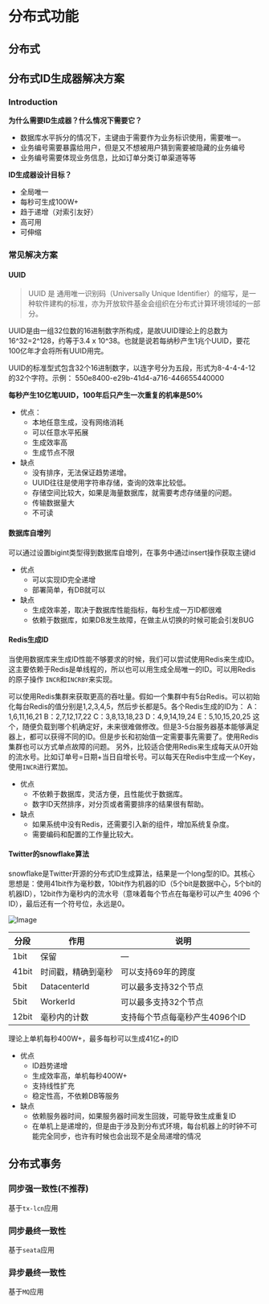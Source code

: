 # 分布式功能

## 分布式

## 分布式ID生成器解决方案

### Introduction

**为什么需要ID生成器？什么情况下需要它？**

- 数据库水平拆分的情况下，主键由于需要作为业务标识使用，需要唯一。
- 业务编号需要暴露给用户，但是又不想被用户猜到需要被隐藏的业务编号
- 业务编号需要体现业务信息，比如订单分类订单渠道等等

**ID生成器设计目标？**

- 全局唯一
- 每秒可生成100W+
- 趋于递增（对索引友好）
- 高可用
- 可伸缩

### 常见解决方案

#### UUID

> UUID 是 通用唯一识别码（Universally Unique Identifier）的缩写，是一种软件建构的标准，亦为开放软件基金会组织在分布式计算环境领域的一部分。

UUID是由一组32位数的16进制数字所构成，是故UUID理论上的总数为16^32=2^128，约等于3.4 x 10^38。也就是说若每纳秒产生1兆个UUID，要花100亿年才会将所有UUID用完。

UUID的标准型式包含32个16进制数字，以连字号分为五段，形式为8-4-4-4-12的32个字符。示例： 550e8400-e29b-41d4-a716-446655440000

**每秒产生10亿笔UUID，100年后只产生一次重复的机率是50%**

- 优点：
  - 本地任意生成，没有网络消耗
  - 可以任意水平拓展
  - 生成效率高
  - 生成节点不限
- 缺点
  - 没有排序，无法保证趋势递增。
  - UUID往往是使用字符串存储，查询的效率比较低。
  - 存储空间比较大，如果是海量数据库，就需要考虑存储量的问题。
  - 传输数据量大
  - 不可读

#### 数据库自增列

可以通过设置bigint类型得到数据库自增列，在事务中通过insert操作获取主键id

- 优点
  - 可以实现ID完全递增
  - 部署简单，有DB就可以
- 缺点
  - 生成效率差，取决于数据库性能指标，每秒生成一万ID都很难
  - 依赖于数据库，如果DB发生故障，在做主从切换的时候可能会引发BUG

#### Redis生成ID

当使用数据库来生成ID性能不够要求的时候，我们可以尝试使用Redis来生成ID。这主要依赖于Redis是单线程的，所以也可以用生成全局唯一的ID。可以用Redis的原子操作 `INCR`和`INCRBY`来实现。

可以使用Redis集群来获取更高的吞吐量。假如一个集群中有5台Redis。可以初始化每台Redis的值分别是1,2,3,4,5，然后步长都是5。各个Redis生成的ID为：
 A：1,6,11,16,21
 B：2,7,12,17,22
 C：3,8,13,18,23
 D：4,9,14,19,24
 E：5,10,15,20,25
     这个，随便负载到哪个机确定好，未来很难做修改。但是3-5台服务器基本能够满足器上，都可以获得不同的ID。但是步长和初始值一定需要事先需要了。使用Redis集群也可以方式单点故障的问题。
     另外，比较适合使用Redis来生成每天从0开始的流水号。比如订单号=日期+当日自增长号。可以每天在Redis中生成一个Key，使用`INCR`进行累加。

- 优点
  - 不依赖于数据库，灵活方便，且性能优于数据库。
  - 数字ID天然排序，对分页或者需要排序的结果很有帮助。
- 缺点
  - 如果系统中没有Redis，还需要引入新的组件，增加系统复杂度。
  - 需要编码和配置的工作量比较大。

#### Twitter的snowflake算法

snowflake是Twitter开源的分布式ID生成算法，结果是一个long型的ID。其核心思想是：使用41bit作为毫秒数，10bit作为机器的ID（5个bit是数据中心，5个bit的机器ID），12bit作为毫秒内的流水号（意味着每个节点在每毫秒可以产生 4096 个 ID），最后还有一个符号位，永远是0。

![Image](https://cdn.jsdelivr.net/gh/edgarding77/microservice-platform-doc@latest/image/func/snowflake-64bit.png)

| 分段  | 作用               | 说明                           |
| ----- | ------------------ | ------------------------------ |
| 1bit  | 保留               | —                              |
| 41bit | 时间戳，精确到毫秒 | 可以支持69年的跨度             |
| 5bit  | DatacenterId       | 可以最多支持32个节点           |
| 5bit  | WorkerId           | 可以最多支持32个节点           |
| 12bit | 毫秒内的计数       | 支持每个节点每毫秒产生4096个ID |

理论上单机每秒400W+，最多每秒可以生成41亿+的ID

- 优点
  - ID趋势递增
  - 生成效率高，单机每秒400W+
  - 支持线性扩充
  - 稳定性高，不依赖DB等服务
- 缺点
  - 依赖服务器时间，如果服务器时间发生回拨，可能导致生成重复ID
  - 在单机上是递增的，但是由于涉及到分布式环境，每台机器上的时钟不可能完全同步，也许有时候也会出现不是全局递增的情况

## 分布式事务

### 同步强一致性(不推荐)

基于`tx-lcn`应用

### 同步最终一致性

基于`seata`应用

### 异步最终一致性

基于`MQ`应用

